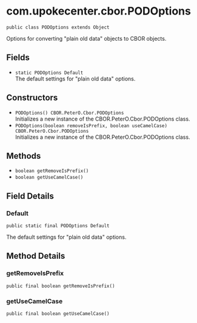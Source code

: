 # com.upokecenter.cbor.PODOptions

    public class PODOptions extends Object

Options for converting "plain old data" objects to CBOR objects.

## Fields

* `static PODOptions Default`<br>
 The default settings for "plain old data" options.

## Constructors

* `PODOptions() CBOR.PeterO.Cbor.PODOptions`<br>
 Initializes a new instance of the CBOR.PeterO.Cbor.PODOptions class.
* `PODOptions​(boolean removeIsPrefix,
          boolean useCamelCase) CBOR.PeterO.Cbor.PODOptions`<br>
 Initializes a new instance of the CBOR.PeterO.Cbor.PODOptions class.

## Methods

* `boolean getRemoveIsPrefix()`<br>
* `boolean getUseCamelCase()`<br>

## Field Details

### Default
    public static final PODOptions Default
The default settings for "plain old data" options.
## Method Details

### getRemoveIsPrefix
    public final boolean getRemoveIsPrefix()
### getUseCamelCase
    public final boolean getUseCamelCase()
